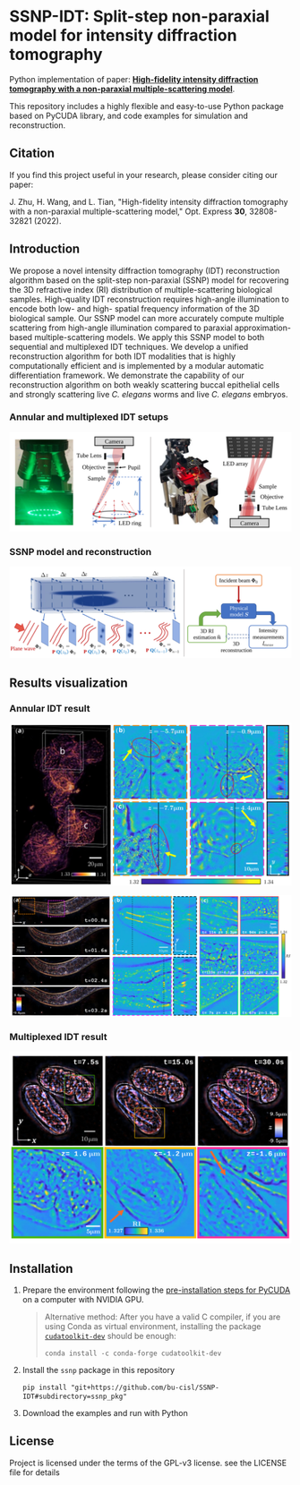 # SSNP-IDT: Split-step non-paraxial model for intensity diffraction tomography

Python implementation of paper: [**High-fidelity intensity diffraction tomography with a non-paraxial multiple-scattering model**](https://opg.optica.org/oe/fulltext.cfm?uri=oe-30-18-32808).

This repository includes a highly flexible and easy-to-use Python package based on PyCUDA library, and code examples for simulation and reconstruction.

## Citation

If you find this project useful in your research, please consider citing our paper:

J. Zhu, H. Wang, and L. Tian, "High-fidelity intensity diffraction tomography with a non-paraxial multiple-scattering model," Opt. Express  **30**, 32808-32821 (2022).

## Introduction

We propose a novel intensity diffraction tomography (IDT) reconstruction algorithm based on the split-step non-paraxial (SSNP) model for recovering the 3D refractive index (RI) distribution of multiple-scattering biological samples.
High-quality IDT reconstruction requires high-angle illumination to encode both low- and high- spatial frequency information of the 3D biological sample.
Our SSNP model can more accurately compute multiple scattering from high-angle illumination compared to paraxial approximation-based multiple-scattering models.
We apply this SSNP model to both sequential and multiplexed IDT techniques. 
We develop a unified reconstruction algorithm for both IDT modalities that is highly computationally efficient and is implemented by a modular automatic differentiation framework.
We demonstrate the capability of our reconstruction algorithm on both weakly scattering buccal epithelial cells and strongly scattering live *C. elegans* worms and live *C. elegans* embryos.

### Annular and multiplexed IDT setups

![](visualize/1.1.svg)

### SSNP model and reconstruction

![](visualize/1.2.svg)

## Results visualization
### Annular IDT result

![](visualize/3.svg)

![](visualize/4.svg)

### Multiplexed IDT result

![](visualize/5.svg)

## Installation

1. Prepare the environment following the [pre-installation steps for PyCUDA](https://wiki.tiker.net/PyCuda/Installation/) on a computer with NVIDIA GPU.

   >Alternative method: After you have a valid C compiler, if you are using Conda as virtual environment, installing the package [`cudatoolkit-dev`](https://anaconda.org/conda-forge/cudatoolkit-dev) should be enough:
   >```shell
   >conda install -c conda-forge cudatoolkit-dev
   >```
2. Install the `ssnp` package in this repository
   ```shell
   pip install "git+https://github.com/bu-cisl/SSNP-IDT#subdirectory=ssnp_pkg"
   ```
3. Download the examples and run with Python

## License

Project is licensed under the terms of the GPL-v3 license. see the LICENSE file for details
